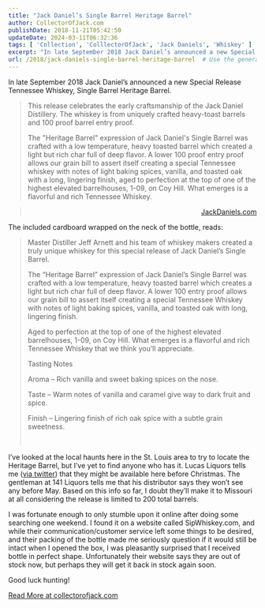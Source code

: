 ```yaml
---
title: "Jack Daniel’s Single Barrel Heritage Barrel"
author: CollectorOfJack.com
publishDate: 2018-11-21T05:42:50
updateDate: 2024-03-11T06:32:36
tags: [ 'Collection', 'ColllectorOfJack', 'Jack Daniels', 'Whiskey' ]
excerpt: "In late September 2018 Jack Daniel’s announced a new Special Release Tennessee Whiskey, Single Barrel Heritage Barrel.&nbsp; This release celebrates the early craftsmanship of the Jack Daniel Distillery. The whiskey is from uniquely crafted heavy-toast barrels and 100 proof barrel entry proof. The \"Heritage Barrel\" expression of Jack Daniel's Single Barrel was crafted with a low temperature, heavy toasted barrel which created a light but rich char full of deep flavor. A lower 100 proof entry proof allows our grain bill to assert itself creating a special Tennessee whiskey with notes of light baking spices, vanilla, and toasted oak with a long, lingering finish, aged to perfection at the top of one of the highest elevated barrelhouses, 1-09, on Coy Hill. What emerges is a flavorful and rich Tennessee Whiskey. JackDaniels.comThe included cardboard wrapped on the neck of the bottle, reads:Master Distiller Jeff Arnett and his team of whiskey makers created a truly unique whiskey for this special release of Jack Daniel’s Single Barrel.The “Heritage Barrel” expression of Jack Daniel’s Single Barrel was crafted with a low temperature, heavy toasted barrel which creates a light but rich char full of deep flavor. A lower 100 entry proof allows our grain bill to assert itself creating a special Tennessee Whiskey with notes of light baking spices, vanilla, and toasted oak with long, lingering finish.Aged to perfection at the top of one of the highest elevated barrelhouses, 1-09, on Coy Hill. What emerges is a flavorful and rich Tennessee Whiskey that we think you’ll appreciate.Tasting NotesAroma – Rich vanilla and sweet baking spices on the nose.Taste – Warm notes of vanilla and caramel give way to dark fruit and spice.Finish – Lingering finish of rich oak spice with a subtle grain sweetness.I’ve looked at the local haunts here in the St. Louis area to try to locate the Heritage Barrel, but I’ve yet to find anyone who has it. Lucas Liquors tells me (via twitter) that they might be available here before Christmas. The gentleman at 141 Liquors tells me that his distributor says they won’t see any before May. Based on this info so far, I doubt they’ll make it to Missouri at all considering the release is limited to 200 total barrels. I was fortunate enough to only stumble upon it online after doing some searching one weekend. I found it on a website called SipWhiskey.com, and while their communication/customer service left some things to be desired, and their packing of the bottle made me seriously question if it would still be intact when I opened the box, I was pleasantly surprised that I received bottle in perfect shape. Unfortunately their website says they are out of stock now, but perhaps they will get it back in stock again soon. Good luck hunting!"
url: /2018/jack-daniels-single-barrel-heritage-barrel  # Use the generated URL with year
---
```

<p>In late September 2018 Jack Daniel’s announced a new Special Release Tennessee Whiskey, Single Barrel Heritage Barrel.&nbsp; </p><blockquote><p>This release celebrates the early craftsmanship of the Jack Daniel Distillery. The whiskey is from uniquely crafted heavy-toast barrels and 100 proof barrel entry proof. <p>The "Heritage Barrel" expression of Jack Daniel's Single Barrel was crafted with a low temperature, heavy toasted barrel which created a light but rich char full of deep flavor. A lower 100 proof entry proof allows our grain bill to assert itself creating a special Tennessee whiskey with notes of light baking spices, vanilla, and toasted oak with a long, lingering finish, aged to perfection at the top of one of the highest elevated barrelhouses, 1-09, on Coy Hill. What emerges is a flavorful and rich Tennessee Whiskey. </p></blockquote><blockquote><p align="right"><a href="https://www.jackdaniels.com/en-us/whiskey/limited/single-barrel-heritage-barrel" target="_blank">JackDaniels.com</a></p></blockquote><p>The included cardboard wrapped on the neck of the bottle, reads:</p><blockquote><p>Master Distiller Jeff Arnett and his team of whiskey makers created a truly unique whiskey for this special release of Jack Daniel’s Single Barrel.</p><p>The “Heritage Barrel” expression of Jack Daniel’s Single Barrel was crafted with a low temperature, heavy toasted barrel which creates a light but rich char full of deep flavor. A lower 100 entry proof allows our grain bill to assert itself creating a special Tennessee Whiskey with notes of light baking spices, vanilla, and toasted oak with long, lingering finish.</p><p>Aged to perfection at the top of one of the highest elevated barrelhouses, 1-09, on Coy Hill. What emerges is a flavorful and rich Tennessee Whiskey that we think you’ll appreciate.</p><p>Tasting Notes</p><p>Aroma – Rich vanilla and sweet baking spices on the nose.</p><p>Taste – Warm notes of vanilla and caramel give way to dark fruit and spice.</p><p>Finish – Lingering finish of rich oak spice with a subtle grain sweetness.</p><p><br /></p></blockquote><p>I’ve looked at the local haunts here in the St. Louis area to try to locate the Heritage Barrel, but I’ve yet to find anyone who has it. Lucas Liquors tells me (<a href="https://twitter.com/christoc/status/1063843217655951360" target="_blank">via twitter</a>) that they might be available here before Christmas. The gentleman at 141 Liquors tells me that his distributor says they won’t see any before May. Based on this info so far, I doubt they’ll make it to Missouri at all considering the release is limited to 200 total barrels. </p><p>I was fortunate enough to only stumble upon it online after doing some searching one weekend. I found it on a website called SipWhiskey.com, and while their communication/customer service left some things to be desired, and their packing of the bottle made me seriously question if it would still be intact when I opened the box, I was pleasantly surprised that I received bottle in perfect shape. Unfortunately their website says they are out of stock now, but perhaps they will get it back in stock again soon. </p><p>Good luck hunting!</p> <a href="https://collectorofjack.com/HeritageBarrel">Read More at collectorofjack.com</a>
